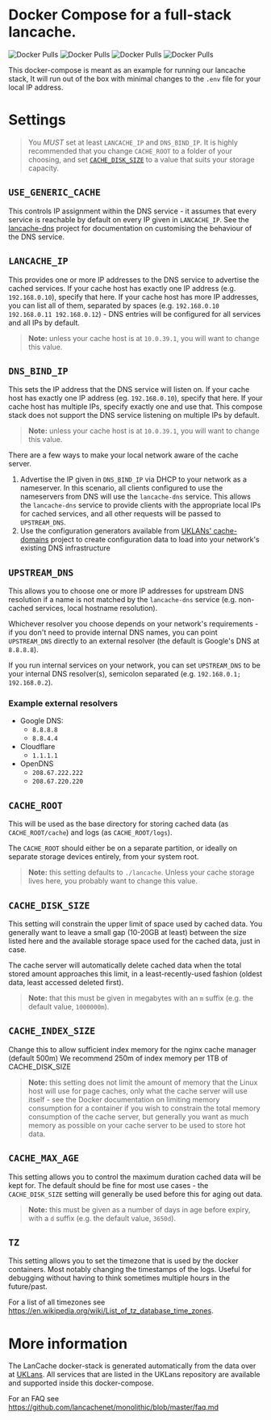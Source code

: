 # Docker Compose for a full-stack lancache.

![Docker Pulls](https://img.shields.io/docker/pulls/lancachenet/monolithic?label=Monolithic) ![Docker Pulls](https://img.shields.io/docker/pulls/lancachenet/lancache-dns?label=Lancache-dns) ![Docker Pulls](https://img.shields.io/docker/pulls/lancachenet/sniproxy?label=Sniproxy) ![Docker Pulls](https://img.shields.io/docker/pulls/lancachenet/generic?label=Generic)

This docker-compose is meant as an example for running our lancache stack, It will run out of the box with minimal changes to the `.env` file for your local IP address.

# Settings
> You *MUST* set at least `LANCACHE_IP` and `DNS_BIND_IP`. It is highly recommended that you change `CACHE_ROOT` to a folder of your choosing, and set [`CACHE_DISK_SIZE`](#cache_disk_size) to a value that suits your storage capacity.

## `USE_GENERIC_CACHE`
This controls IP assignment within the DNS service - it assumes that every service is reachable by default on every IP given in `LANCACHE_IP`. See the [lancache-dns](https://github.com/lancachenet/lancache-dns) project for documentation on customising the behaviour of the DNS service.

## `LANCACHE_IP`
This provides one or more IP addresses to the DNS service to advertise the cached services. If your cache host has exactly one IP address (e.g. `192.168.0.10`), specify that here. If your cache host has more IP addresses, you can list all of them, separated by spaces (e.g. `192.168.0.10 192.168.0.11 192.168.0.12`) - DNS entries will be configured for all services and all IPs by default.

> **Note:** unless your cache host is at `10.0.39.1`, you will want to change this value.

## `DNS_BIND_IP`
This sets the IP address that the DNS service will listen on. If your cache host has exactly one IP address (eg. `192.168.0.10`), specify that here. If your cache host has multiple IPs, specify exactly one and use that. This compose stack does not support the DNS service listening on multiple IPs by default.

> **Note:** unless your cache host is at `10.0.39.1`, you will want to change this value.

There are a few ways to make your local network aware of the cache server.

1. Advertise the IP given in `DNS_BIND_IP` via DHCP to your network as a nameserver. In this scenario, all clients configured to use the nameservers from DNS will use the `lancache-dns` service.
  This allows the `lancache-dns` service to provide clients with the appropriate local IPs for cached services, and all other requests will be passed to `UPSTREAM_DNS`.
2. Use the configuration generators available from [UKLANs' cache-domains](https://github.com/uklans/cache-domains) project to create configuration data to load into your network's existing DNS infrastructure

## `UPSTREAM_DNS`
This allows you to choose one or more IP addresses for upstream DNS resolution if a name is not matched by the `lancache-dns` service (e.g. non-cached services, local hostname resolution).

Whichever resolver you choose depends on your network's requirements - if you don't need to provide internal DNS names, you can point `UPSTREAM_DNS` directly to an external resolver (the default is Google's DNS at `8.8.8.8`).

If you run internal services on your network, you can set `UPSTREAM_DNS` to be your internal DNS resolver(s), semicolon separated (e.g. `192.168.0.1; 192.168.0.2`).

### Example external resolvers
- Google DNS:
  - `8.8.8.8`
  - `8.8.4.4`
- Cloudflare
  - `1.1.1.1`
- OpenDNS
  - `208.67.222.222`
  - `208.67.220.220`

## `CACHE_ROOT`
This will be used as the base directory for storing cached data (as `CACHE_ROOT/cache`) and logs (as `CACHE_ROOT/logs`).

The `CACHE_ROOT` should either be on a separate partition, or ideally on separate storage devices entirely, from your system root.

> **Note:** this setting defaults to `./lancache`. Unless your cache storage lives here, you probably want to change this value.

## `CACHE_DISK_SIZE`
This setting will constrain the upper limit of space used by cached data. You generally want to leave a small gap (10-20GB at least) between the size listed here and the available storage space used for the cached data, just in case.

The cache server will automatically delete cached data when the total stored amount approaches this limit, in a least-recently-used fashion (oldest data, least accessed deleted first).

> **Note:** that this must be given in megabytes with an `m` suffix (e.g. the default value, `1000000m`).

## `CACHE_INDEX_SIZE`
Change this to allow sufficient index memory for the nginx cache manager (default 500m)
We recommend 250m of index memory per 1TB of CACHE_DISK_SIZE 

> **Note:** this setting does not limit the amount of memory that the Linux host will use for page caches, only what the cache server will use itself - see the Docker documentation on limiting memory consumption for a container if you wish to constrain the total memory consumption of the cache server, but generally you want as much memory as possible on your cache server to be used to store hot data.

## `CACHE_MAX_AGE`
This setting allows you to control the maximum duration cached data will be kept for. The default should be fine for most use cases - the `CACHE_DISK_SIZE` setting will generally be used before this for aging out data.

> **Note:** this must be given as a number of days in age before expiry, with a `d` suffix (e.g. the default value, `3650d`).

## `TZ`
This setting allows you to set the timezone that is used by the docker containers. Most notably changing the timestamps of the logs. Useful for debugging without having to think sometimes multiple hours in the future/past. 

For a list of all timezones see https://en.wikipedia.org/wiki/List_of_tz_database_time_zones.

# More information
The LanCache docker-stack is generated automatically from the data over at [UKLans](https://github.com/uklans/cache-domains). All services that are listed in the UKLans repository are available and supported inside this docker-compose.

For an FAQ see https://github.com/lancachenet/monolithic/blob/master/faq.md
